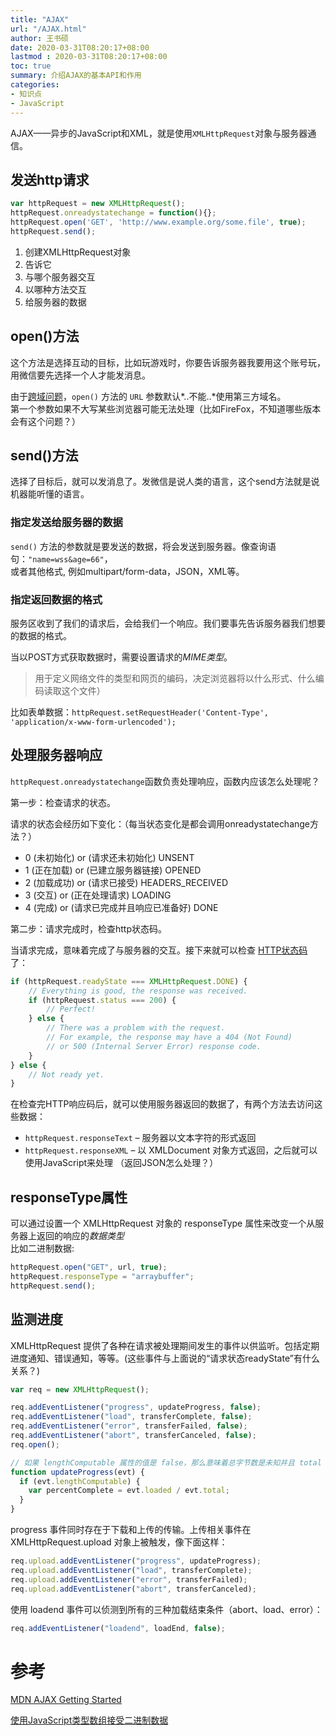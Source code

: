 ```yaml
---
title: "AJAX"
url: "/AJAX.html"
author: 王书硕
date: 2020-03-31T08:20:17+08:00
lastmod : 2020-03-31T08:20:17+08:00
toc: true
summary: 介绍AJAX的基本API和作用
categories:
- 知识点
- JavaScript
---
```


AJAX——异步的JavaScript和XML，就是使用`XMLHttpRequest`对象与服务器通信。

## 发送http请求

```js
var httpRequest = new XMLHttpRequest();
httpRequest.onreadystatechange = function(){};
httpRequest.open('GET', 'http://www.example.org/some.file', true);
httpRequest.send();
```
1. 创建XMLHttpRequest对象
1. 告诉它
  1. 与哪个服务器交互
  1. 以哪种方法交互
  1. 给服务器的数据
 
## open()方法
这个方法是选择互动的目标，比如玩游戏时，你要告诉服务器我要用这个账号玩，用微信要先选择一个人才能发消息。

由于[跨域问题][cors]，`open()` 方法的 `URL` 参数默认*..不能..*使用第三方域名。  
第一个参数如果不大写某些浏览器可能无法处理（比如FireFox，不知道哪些版本会有这个问题？）  

## send()方法
选择了目标后，就可以发消息了。发微信是说人类的语言，这个send方法就是说机器能听懂的语言。

### 指定发送给服务器的数据
`send()` 方法的参数就是要发送的数据，将会发送到服务器。像查询语句：`"name=wss&age=66"`，  
或者其他格式, 例如multipart/form-data，JSON，XML等。

### 指定返回数据的格式
服务区收到了我们的请求后，会给我们一个响应。我们要事先告诉服务器我们想要的数据的格式。

当以POST方式获取数据时，需要设置请求的*MIME类型*。
> 用于定义网络文件的类型和网页的编码，决定浏览器将以什么形式、什么编码读取这个文件）   

比如表单数据：`httpRequest.setRequestHeader('Content-Type', 'application/x-www-form-urlencoded');`

## 处理服务器响应
`httpRequest.onreadystatechange`函数负责处理响应，函数内应该怎么处理呢？

第一步：检查请求的状态。

请求的状态会经历如下变化：（每当状态变化是都会调用onreadystatechange方法？）  
- 0 (未初始化) or (请求还未初始化) UNSENT
- 1 (正在加载) or (已建立服务器链接) OPENED
- 2 (加载成功) or (请求已接受) HEADERS_RECEIVED
- 3 (交互) or (正在处理请求) LOADING
- 4 (完成) or (请求已完成并且响应已准备好) DONE

第二步：请求完成时，检查http状态码。

当请求完成，意味着完成了与服务器的交互。接下来就可以检查 [HTTP状态码][http-state-code] 了：

```js
if (httpRequest.readyState === XMLHttpRequest.DONE) {
    // Everything is good, the response was received.
    if (httpRequest.status === 200) {
        // Perfect!
    } else {
        // There was a problem with the request.
        // For example, the response may have a 404 (Not Found)
        // or 500 (Internal Server Error) response code.
    }
} else {
    // Not ready yet.
}
```

在检查完HTTP响应码后，就可以使用服务器返回的数据了，有两个方法去访问这些数据：  
- `httpRequest.responseText` – 服务器以文本字符的形式返回  
- `httpRequest.responseXML` – 以 XMLDocument 对象方式返回，之后就可以使用JavaScript来处理
（返回JSON怎么处理？）

## responseType属性
可以通过设置一个 XMLHttpRequest 对象的 responseType 属性来改变一个从服务器上返回的响应的*数据类型*  
比如二进制数据:
```js
httpRequest.open("GET", url, true);
httpRequest.responseType = "arraybuffer";
httpRequest.send();
```

## 监测进度
XMLHttpRequest 提供了各种在请求被处理期间发生的事件以供监听。包括定期进度通知、错误通知，等等。(这些事件与上面说的“请求状态readyState”有什么关系？)

```js
var req = new XMLHttpRequest();

req.addEventListener("progress", updateProgress, false);
req.addEventListener("load", transferComplete, false);
req.addEventListener("error", transferFailed, false);
req.addEventListener("abort", transferCanceled, false);
req.open();

// 如果 lengthComputable 属性的值是 false，那么意味着总字节数是未知并且 total 的值为零。
function updateProgress(evt) {
  if (evt.lengthComputable) {
    var percentComplete = evt.loaded / evt.total;
  } 
}

```

progress 事件同时存在于下载和上传的传输。上传相关事件在 XMLHttpRequest.upload 对象上被触发，像下面这样：
```js
req.upload.addEventListener("progress", updateProgress);
req.upload.addEventListener("load", transferComplete);
req.upload.addEventListener("error", transferFailed);
req.upload.addEventListener("abort", transferCanceled);
```
使用 loadend 事件可以侦测到所有的三种加载结束条件（abort、load、error）：
```js
req.addEventListener("loadend", loadEnd, false);
```

# 参考

[MDN AJAX Getting Started](https://developer.mozilla.org/zh-CN/docs/Web/Guide/AJAX/Getting_Started)

[使用JavaScript类型数组接受二进制数据][BinaryData]


[BinaryData]:https://developer.mozilla.org/zh-CN/docs/Web/API/XMLHttpRequest/Sending_and_Receiving_Binary_Data
[http-state-code]:http://www.runoob.com/http/http-status-codes.html
[cors]:/2018/06/22/cors.html
